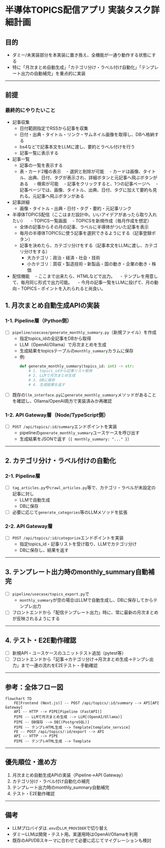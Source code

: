 # 半導体TOPICS配信アプリ 実装タスク詳細計画

## 目的
- ダミー/未実装部分を本実装に置き換え、全機能が一通り動作する状態にする
- 特に「月次まとめ自動生成」「カテゴリ分け・ラベル付け自動化」「テンプレート出力の自動補完」を重点的に実装

---

## 前提

### 最終的にやりたいこと

- 記事収集
  - 日付範囲指定でRSSから記事を収集
  - 日付・出典・タイトル・リンク・サムネイル画像を取得し、DBへ格納する
  - bs4などで記事本文をLLMに渡し、要約とラベル付けを行う
  - 記事一覧に表示する
- 記事一覧
  - 記事の一覧を表示する
  - 表・カード2種の表示
　- 選択と削除が可能
　- カードは画像、タイトル、出典、日付、タグが表示され、詳細ボタンと元記事へ飛ぶボタンがある
　- 検索が可能
　- 記事をクリックすると、1つの記事ページへ
　- 記事ページでは、画像、タイトル、出典、日付、タグに加えて要約も見れる。元記事へ飛ぶボタンがある
- 記事詳細
  - 画像・タイトル・出典・日付・タグ・要約・元記事リンク
- 半導体TOPICS配信（ここはまだ設計中。いいアイデアがあったら取り入れたい）
　- TOPICS一覧画面
　- TOPICSを新規作成（毎月作成を想定）
  - 全体の記事からその月の記事、ラベルに半導体がついた記事を表示
  - 毎月の半導体TOPICSに使う記事を選択できるようにする（記事登録ボタン）
  - 記事を決めたら、カテゴリ分けをする（記事本文をLLMに渡し、カテゴリ分けをする）
    - 大カテゴリ：政治・経済・社会・技術
    - 小カテゴリ：買収・製造技術・新製品・国の動き・企業の動き・株価
- 配信機能
　- ここまで出来たら、HTMLなどで出力。
　- テンプレを用意して、毎月同じ形式で出力可能。
　- 今月の記事一覧をLLMに投げて、月の動向・TOPICS・ポイントを入れられると尚良い。


## 1. 月次まとめ自動生成APIの実装

### 1-1. Pipeline層（Python側）

- [ ] `pipeline/usecase/generate_monthly_summary.py`（新規ファイル）を作成
  - 指定topics_idの全記事をDBから取得
  - LLM（OpenAI/Ollama）で月次まとめを生成
  - 生成結果をtopicsテーブルの`monthly_summary`カラムに保存
  - 例:  
    ```python
    def generate_monthly_summary(topics_id: int) -> str:
        # 1. topics_idから記事リスト取得
        # 2. LLMで月次まとめ生成
        # 3. DBに保存
        # 4. 生成結果を返す
    ```
- [ ] 既存の`llm_interface.py`に`generate_monthly_summary`メソッドがあることを確認し、Ollama/OpenAI両方で実装済みか再確認

### 1-2. API Gateway層（Node/TypeScript側）

- [ ] `POST /api/topics/:id/summary`エンドポイントを実装
  - pipelineの`generate_monthly_summary`ユースケースを呼び出す
  - 生成結果をJSONで返す（`{ monthly_summary: "..." }`）

---

## 2. カテゴリ分け・ラベル付けの自動化

### 2-1. Pipeline層

- [ ] `tag_articles.py`や`crawl_articles.py`等で、カテゴリ・ラベルが未設定の記事に対し
  - LLMで自動生成
  - DBに保存
- [ ] 必要に応じて`generate_categories`等のLLMメソッドを拡張

### 2-2. API Gateway層

- [ ] `POST /api/topics/:id/categorize`エンドポイントを実装
  - 指定topics_id・記事リストを受け取り、LLMでカテゴリ分け
  - DBに保存し、結果を返す

---

## 3. テンプレート出力時のmonthly_summary自動補完

- [ ] `pipeline/usecase/topics_export.py`で
  - `monthly_summary`が空の場合はLLMで自動生成し、DBに保存してからテンプレ出力
- [ ] フロントエンドから「配信テンプレート出力」時に、常に最新の月次まとめが反映されるようにする

---

## 4. テスト・E2E動作確認

- [ ] 新規API・ユースケースのユニットテスト追加（pytest等）
- [ ] フロントエンドから「記事→カテゴリ分け→月次まとめ生成→テンプレ出力」まで一連の流れをE2Eテスト・手動確認

---

## 参考：全体フロー図

```mermaid
flowchart TD
    FE[Frontend (Next.js)] -- POST /api/topics/:id/summary --> API[API Gateway]
    API -- HTTP --> PIPE[Pipeline (FastAPI)]
    PIPE -- LLMで月次まとめ生成 --> LLM[(OpenAI/Ollama)]
    PIPE -- DB保存 --> DB[(PostgreSQL)]
    PIPE -- テンプレHTML生成 --> Template[template_service]
    FE -- POST /api/topics/:id/export --> API
    API -- HTTP --> PIPE
    PIPE -- テンプレHTML生成 --> Template
```

---

## 優先順位・進め方

1. 月次まとめ自動生成APIの実装（Pipeline→API Gateway）
2. カテゴリ分け・ラベル付け自動化の補完
3. テンプレート出力時のmonthly_summary自動補完
4. テスト・E2E動作確認

---

## 備考

- LLMプロバイダは`.env`の`LLM_PROVIDER`で切り替え
- ダミーLLMは開発・テスト用。実運用時はOpenAI/Ollamaを利用
- 既存のAPI/DBスキーマに合わせて必要に応じてマイグレーションも検討